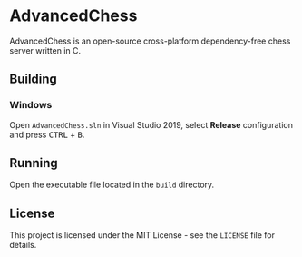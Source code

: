 # AdvancedChess

AdvancedChess is an open-source cross-platform dependency-free chess server written in C.

## Building

### Windows

Open `AdvancedChess.sln` in Visual Studio 2019, select **Release** configuration and press <kbd>CTRL</kbd> + <kbd>B</kbd>.

## Running

Open the executable file located in the `build` directory.

## License

This project is licensed under the MIT License - see the `LICENSE` file for details.